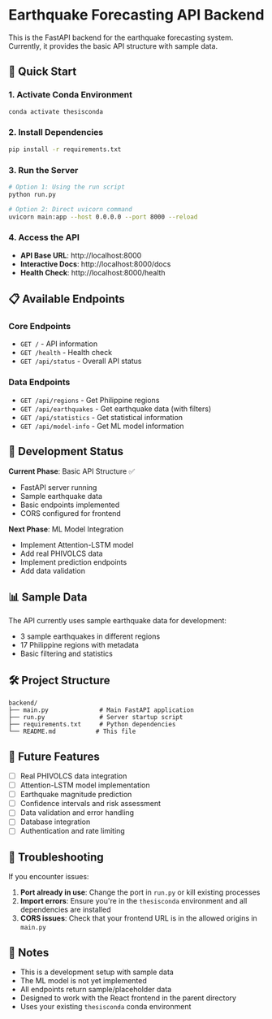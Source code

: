 # Earthquake Forecasting API Backend

This is the FastAPI backend for the earthquake forecasting system. Currently, it provides the basic API structure with sample data.

## 🚀 Quick Start

### 1. Activate Conda Environment
```bash
conda activate thesisconda
```

### 2. Install Dependencies
```bash
pip install -r requirements.txt
```

### 3. Run the Server
```bash
# Option 1: Using the run script
python run.py

# Option 2: Direct uvicorn command
uvicorn main:app --host 0.0.0.0 --port 8000 --reload
```

### 4. Access the API
- **API Base URL**: http://localhost:8000
- **Interactive Docs**: http://localhost:8000/docs
- **Health Check**: http://localhost:8000/health

## 📋 Available Endpoints

### Core Endpoints
- `GET /` - API information
- `GET /health` - Health check
- `GET /api/status` - Overall API status

### Data Endpoints
- `GET /api/regions` - Get Philippine regions
- `GET /api/earthquakes` - Get earthquake data (with filters)
- `GET /api/statistics` - Get statistical information
- `GET /api/model-info` - Get ML model information

## 🔧 Development Status

**Current Phase**: Basic API Structure ✅
- FastAPI server running
- Sample earthquake data
- Basic endpoints implemented
- CORS configured for frontend

**Next Phase**: ML Model Integration
- Implement Attention-LSTM model
- Add real PHIVOLCS data
- Implement prediction endpoints
- Add data validation

## 📊 Sample Data

The API currently uses sample earthquake data for development:
- 3 sample earthquakes in different regions
- 17 Philippine regions with metadata
- Basic filtering and statistics

## 🛠️ Project Structure

```
backend/
├── main.py              # Main FastAPI application
├── run.py               # Server startup script
├── requirements.txt     # Python dependencies
└── README.md           # This file
```

## 🔮 Future Features

- [ ] Real PHIVOLCS data integration
- [ ] Attention-LSTM model implementation
- [ ] Earthquake magnitude prediction
- [ ] Confidence intervals and risk assessment
- [ ] Data validation and error handling
- [ ] Database integration
- [ ] Authentication and rate limiting

## 🐛 Troubleshooting

If you encounter issues:

1. **Port already in use**: Change the port in `run.py` or kill existing processes
2. **Import errors**: Ensure you're in the `thesisconda` environment and all dependencies are installed
3. **CORS issues**: Check that your frontend URL is in the allowed origins in `main.py`

## 📝 Notes

- This is a development setup with sample data
- The ML model is not yet implemented
- All endpoints return sample/placeholder data
- Designed to work with the React frontend in the parent directory
- Uses your existing `thesisconda` conda environment